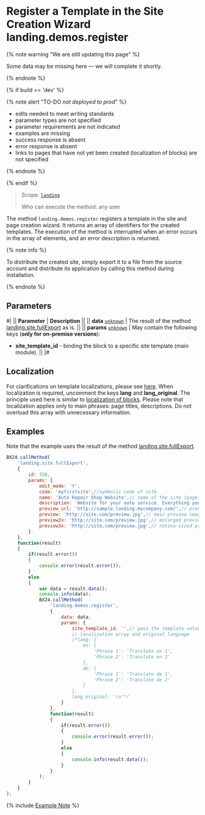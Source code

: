 # Register a Template in the Site Creation Wizard landing.demos.register

{% note warning "We are still updating this page" %}

Some data may be missing here — we will complete it shortly.

{% endnote %}

{% if build == 'dev' %}

{% note alert "TO-DO _not deployed to prod_" %}

- edits needed to meet writing standards
- parameter types are not specified
- parameter requirements are not indicated
- examples are missing
- success response is absent
- error response is absent
- links to pages that have not yet been created (localization of blocks) are not specified

{% endnote %}

{% endif %}

> Scope: [`landing`](../../scopes/permissions.md)
>
> Who can execute the method: any user

The method `landing.demos.register` registers a template in the site and page creation wizard. It returns an array of identifiers for the created templates. The execution of the method is interrupted when an error occurs in the array of elements, and an error description is returned.

{% note info %}

To distribute the created site, simply export it to a file from the source account and distribute its application by calling this method during installation.

{% endnote %}

## Parameters

#|
|| **Parameter** | **Description** ||
|| **data**
[`unknown`](../../data-types.md) | The result of the method [landing.site.fullExport](../site/landing-site-full-export.md) as is. ||
|| **params**
[`unknown`](../../data-types.md) | May contain the following keys (**only for on-premise versions**):
- **site_template_id** - binding the block to a specific site template (main module). ||
|#

## Localization

For clarifications on template localizations, please see [here](./localization.md). When localization is required, uncomment the keys **lang** and **lang_original**. The principle used here is similar to [localization of blocks](.). Please note that localization applies only to main phrases: page titles, descriptions. Do not overload this array with unnecessary information.

## Examples

Note that the example uses the result of the method [landing.site.fullExport](../site/landing-site-full-export.md).

```js
BX24.callMethod(
    'landing.site.fullExport',
    {
        id: 326,
        params: {
            edit_mode: 'Y',
            code: 'myfirstsite',//symbolic code of site
            name: 'Auto Repair Shop Website',// name of the site (page)
            description: 'Website for your auto service. Everything you need under the hood.',// description of the site
            preview_url: 'http://sample.landing.mycompany.com/',// preview URL
            preview: 'http://site.com/preview.jpg',// main preview image for the template list (recommended 280x115)
            preview2x: 'http://site.com/preview.jpg',// enlarged preview image (recommended 560x230)
            preview3x: 'http://site.com/preview.jpg',// retina-sized preview image (recommended 845x345)
        }
    },
    function(result)
    {
        if(result.error())
        {
            console.error(result.error());
        }
        else
        {
            var data = result.data();
            console.info(data);
            BX24.callMethod(
                'landing.demos.register',
                {
                    data: data,
                    params: {
                        site_template_id: '',// pass the template value if you are registering for your template (only on-premise!)
                        // localization array and original language
                        /*lang: {
                            en: {
                                'Phrase 1': 'Translate en 1',
                                'Phrase 2': 'Translate en 2'
                            },
                            de: {
                                'Phrase 1': 'Translate de 1',
                                'Phrase 2': 'Translate de 2'
                            }
                        },
                        lang_original: 'ru'*/
                    }
                },
                function(result)
                {
                    if(result.error())
                    {
                        console.error(result.error());
                    }
                    else
                    {
                        console.info(result.data());
                    }
                }
            );
        }
    }
);
```

{% include [Example Note](../../../_includes/examples.md) %}